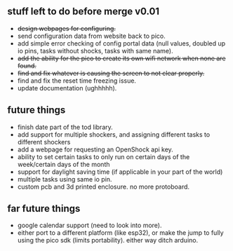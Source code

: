 ## stuff left to do before merge v0.01

* ~~design webpages for configuring.~~
* send configuration data from website back to pico.
* add simple error checking of config portal data (null values, doubled up io pins, tasks without shocks, tasks with same name).
* ~~add the ability for the pico to create its own wifi network when none are found.~~
* ~~find and fix whatever is causing the screen to not clear properly.~~
* find and fix the reset time freezing issue.
* update documentation (ughhhhh).

## future things

* finish date part of the tod library.
* add support for multiple shockers, and assigning different tasks to different shockers
* add a webpage for requesting an OpenShock api key.
* ability to set certain tasks to only run on certain days of the week/certain days of the month
* support for daylight saving time (if applicable in your part of the world)
* multiple tasks using same io pin.
* custom pcb and 3d printed enclosure. no more protoboard.

## far future things

* google calendar support (need to look into more).
* either port to a different platform (like esp32), or make the jump to fully using the pico sdk (limits portability). either way ditch arduino. 